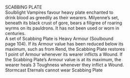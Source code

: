 SCABBING PLATE  
Soulblight Vampires favour heavy plate enchanted to  
drink blood as greedily as their wearers. Milyenne’s set,  
beneath its black crust of gore, bears a filigree of roaring  
wyrms on its pauldrons. It has not been used or worn in  
centuries.  
A set of Scabbing Plate is Heavy Armour (Soulbound  
page 104). If its Armour value has been reduced below its  
maximum, such as from Rend, the Scabbing Plate restores  
1 point of Armour whenever its wearer inflicts a Wound. If  
the Scabbing Plate’s Armour value is at its maximum, the  
wearer heals 3 Toughness whenever they inflict a Wound.  
Stormcast Eternals cannot wear Scabbing Plate


